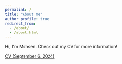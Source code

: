 ```yaml
---
permalink: /
title: "About me"
author_profile: true
redirect_from: 
  - /about/
  - /about.html
---
```


Hi, I'm Mohsen. Check out my CV for more information!

[CV (September 6, 2024)](files/CV_Mohsen_Alizadeh_Noghani_September_6_2024.pdf)
